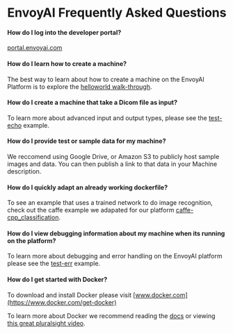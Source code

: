 # EnvoyAI Frequently Asked Questions

#### How do I log into the developer portal?
[portal.envoyai.com](https://portal.envoyai.com)

#### How do I learn how to create a machine?
The best way to learn about how to create a machine on the EnvoyAI Platform is to explore the [helloworld walk-through](./test-helloworld/README.md).

#### How do I create a machine that take a Dicom file as input?
To learn more about advanced input and output types, please see the [test-echo](/test-echo/README.md) example.

#### How do I provide test or sample data for my machine?
We reccomend using Google Drive, or Amazon S3 to publicly host sample images and data. You can then publish a link to that data in your Machine description.

#### How do I quickly adapt an already working dockerfile?
To see an example that uses a trained network to do image recognition, check out the caffe example we adapated for our platform 
[caffe-cpp_classification](./caffe-cpp_classification/).

#### How do I view debugging information about my machine when its running on the platform?
To learn more about debugging and error handling on the EnvoyAI platform please see the [test-err](../test-err/) example.

#### How do I get started with Docker?
To download and install Docker please visit [www.docker.com](https://www.docker.com/get-docker)

To learn more about Docker we recommend reading the [docs](https://docs.docker.com/) or viewing 
[this great pluralsight video](https://www.pluralsight.com/courses/docker-deep-dive).
